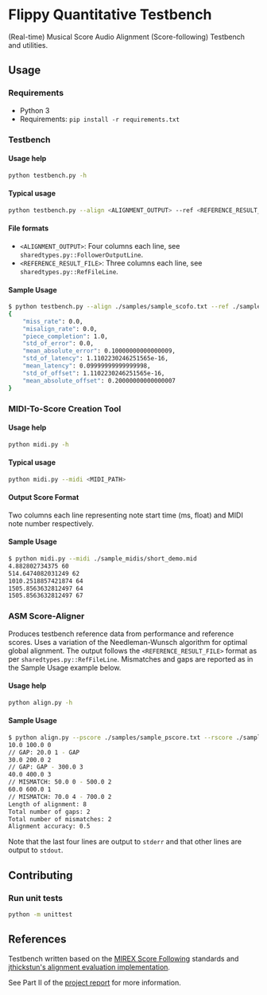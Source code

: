 # Flippy Quantitative Testbench

(Real-time) Musical Score Audio Alignment (Score-following) Testbench and utilities.
 
## Usage
### Requirements
- Python 3
- Requirements: `pip install -r requirements.txt`

### Testbench

#### Usage help
```bash
python testbench.py -h
```

#### Typical usage
```bash
python testbench.py --align <ALIGNMENT_OUTPUT> --ref <REFERENCE_RESULT_FILE>
```

#### File formats 
- `<ALIGNMENT_OUTPUT>`: Four columns each line, see `sharedtypes.py::FollowerOutputLine`.
- `<REFERENCE_RESULT_FILE>`: Three columns each line, see `sharedtypes.py::RefFileLine`.

#### Sample Usage
```bash
$ python testbench.py --align ./samples/sample_scofo.txt --ref ./samples/sample_ref.txt
{
    "miss_rate": 0.0,
    "misalign_rate": 0.0,
    "piece_completion": 1.0,
    "std_of_error": 0.0,
    "mean_absolute_error": 0.10000000000000009,
    "std_of_latency": 1.1102230246251565e-16,
    "mean_latency": 0.09999999999999998,
    "std_of_offset": 1.1102230246251565e-16,
    "mean_absolute_offset": 0.20000000000000007
}
```

### MIDI-To-Score Creation Tool

#### Usage help
```bash
python midi.py -h
```
#### Typical usage
```bash
python midi.py --midi <MIDI_PATH>
```

#### Output Score Format
Two columns each line representing note start time (ms, float) and MIDI note number respectively.

#### Sample Usage
```bash
$ python midi.py --midi ./sample_midis/short_demo.mid
4.882802734375 60
514.6474082031249 62
1010.2518857421874 64
1505.8563632812497 64
1505.8563632812497 67
```

### ASM Score-Aligner 
Produces testbench reference data from performance and reference scores. Uses a variation of the Needleman-Wunsch algorithm for optimal global alignment. The output follows the `<REFERENCE_RESULT_FILE>` format as per `sharedtypes.py::RefFileLine`. Mismatches and gaps are reported as in the Sample Usage example below.

#### Usage help
```bash
python align.py -h
```

#### Sample Usage
```bash
$ python align.py --pscore ./samples/sample_pscore.txt --rscore ./samples/sample_rscore.txt
10.0 100.0 0
// GAP: 20.0 1 - GAP
30.0 200.0 2
// GAP: GAP - 300.0 3
40.0 400.0 3
// MISMATCH: 50.0 0 - 500.0 2
60.0 600.0 1
// MISMATCH: 70.0 4 - 700.0 2
Length of alignment: 8
Total number of gaps: 2
Total number of mismatches: 2
Alignment accuracy: 0.5
```
Note that the last four lines are output to `stderr` and that other lines are output to `stdout`.

## Contributing

### Run unit tests
```bash
python -m unittest
```

## References

Testbench written based on the [MIREX Score Following](https://www.music-ir.org/mirex/wiki/2006:Score_Following_Proposal) standards and [jthickstun's alignment evaluation implementation](https://github.com/jthickstun/alignment-eval).

See Part II of the [project report](https://github.com/flippy-fyp/flippy-report/blob/main/main.pdf) for more information.

<!-- ### Differences from MIREX evaluation
- Uses fourth column of alignment output to uniquely identify notes instead of an ID--hence, the fourth column is mandatory instead of optional as in MIREX -->
